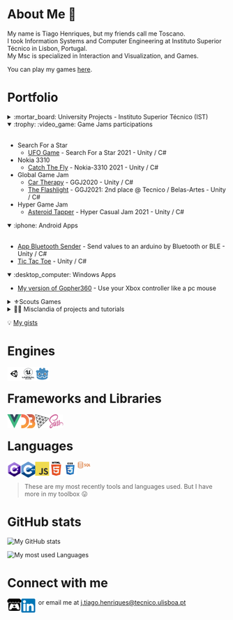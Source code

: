 # About Me :wave:

My name is Tiago Henriques, but my friends call me Toscano.\
I took Information Systems and Computer Engineering at Instituto Superior Técnico in Lisbon, Portugal.\
My Msc is specialized in Interaction and Visualization, and Games. 

You can play my games [here][itchio].

# Portfolio

<details>
 <summary> :mortar_board: University Projects - Instituto Superior Técnico (IST) </summary>
 <br>

 * Degree 
     * [Programming Fundamentals](https://github.com/Toscan0/IST-FP) - Python project 
     * [Operating Systems](https://github.com/Toscan0/IST-SO) - C project
     * [Software Engineering](https://github.com/Toscan0/IST-ES) - Java project
     * [Distributed Systems](https://github.com/Toscan0/IST-SD) - Java project
     * [Computer Graphics](https://github.com/Toscan0/IST-CG) - Space Invaders game in Three.js
     * [Artificial intelligence](https://github.com/Toscan0/IST-IA) - Lisp project
     * [Database](https://github.com/Toscan0/IST-BD) - SQL project
   * Master
     * :video_game: Games
       * [Master Thesis](https://github.com/Toscan0/IST-Thesis-FaradayMuseum) - Serious game for Android with augmented reality in the context of a museum - Unity / C# 
       * [Game Development Methodology](https://github.com/Toscan0/IST-MDJ) - 2D Platformer Game - Unity / C#
       * [Game Design](https://github.com/Toscan0/IST-DDJ) - 3D Horror/Escape Room/Puzzle Game - Unity / C#
       * [Computer Graphics for Games](https://github.com/Toscan0/IST-CGJ) - Simple Engine - C++ / OpenGL
     * :desktop_computer: Interaction and Visualization
        * [Interactive Visual Communication](https://github.com/Toscan0/IST-CVI) - MATLAB 
        * [Information Visualization](https://github.com/Toscan0/IST-VI) - Info Vis about Sociopolitical impact at the Oscars - HTML / JS / d3.js / CSS
        * [Virtual Reality](https://github.com/Toscan0/IST-RV) - Virtual reality art gallery  - Unity / C#
        * [User Centered Design](https://github.com/Toscan0/IST-CCU) - Proof of concept for Porto city metro in virtual reality - Unity / C#
</details>

<details open>
 <summary> :trophy: :video_game: Game Jams participations </summary>
 <br>
 
  * Search For a Star
    * [UFO Game](https://github.com/Toscan0/Search-For-A-Star-2021) - Search For a Star 2021 - Unity / C#
  * Nokia 3310 
    * [Catch The Fly](https://github.com/Toscan0/Nokia-3310-2021) - Nokia-3310 2021 - Unity / C#
  * Global Game Jam
    * [Car Therapy](https://github.com/Toscan0/GGJ2020) - GGJ2020 - Unity / C#
    * [The Flashlight](https://github.com/Toscan0/GGJ2021) - GGJ2021: 2nd place @ Tecnico / Belas-Artes  - Unity / C#
  * Hyper Game Jam
    * [Asteroid Tapper](https://github.com/Toscan0/Hyper-Game-Jam-2021) - Hyper Casual Jam 2021 - Unity / C#
 </details>

<details open>
   <summary> :iphone: Android Apps </summary>
   <br>
 
  * [App Bluetooth Sender](https://github.com/Toscan0/Car_leds) - Send values to an arduino by Bluetooth or BLE - Unity / C#
  * [Tic Tac Toe](https://github.com/Toscan0/Tic-Tac-Toe) - Unity / C#
</details>

<details open>
   <summary> :desktop_computer: Windows Apps </summary>
 
  * [My version of Gopher360](https://github.com/Toscan0/Gopher360) - Use your Xbox controller like a pc mouse
</details>

<details>
  <summary> ⚜️Scouts Games </summary>
  <br>
 
   * [Image Bingo](https://github.com/Toscan0/Image-Bingo) - Unity / C#
   * [Mafeking Siege](https://github.com/Toscan0/Siege-of-Mafeking) - Unity / C#
</details>

<details>
  <summary> 👨‍💻 Misclandia of projects and tutorials </summary>
  <br>
 
   <ul>
    <li>
      <a href="https://github.com/Toscan0/Dynamic-List-C" title="Dynamic List in C">Dynamic List in C</a>
    </li>
    <li>
      <a href="https://github.com/Toscan0/Dynamic-List-C" title="Dynamic List in C">Dynamic List in C</a>
    </li>
  </ul>
 
  * [Dynamic List in C](https://github.com/Toscan0/Dynamic-List-C)
  * [Mix of projects and tutorials in Unity](https://github.com/Toscan0/Unity-Misc)
  * [Mix of projects and tutorials in Unreal](https://github.com/Toscan0/Unreal-Engine-4-misc)
  * [Mix of projects and tutorials in Blender](https://github.com/Toscan0/Blender-Misc)
  * [Mix of projects and tutorials in Game Maker](https://github.com/Toscan0/GameMaker-Misc)
  * [My pixel art](https://github.com/Toscan0/Pixel-Art)
 </details> 

:bulb: [My gists](https://gist.github.com/Toscan0)

# Engines

<img align="left" alt="Unity" width="32px" height="32px" 
  src="./icons/Engines/Unity/unity-tab-square-white.png"  title="Unity" />
<img align="left" alt="Unreal" width="32px" height="32px" 
  src="./icons/Engines/UE/Unreal_Engine_Black.png"  title="Unreal" />
<img align="left" alt="Godot" width="32px" height="32px" 
  src="./icons/Engines/Godot/godot_color.png"  title="Godot" />
<br/>

# Frameworks and Libraries

<img align="left" alt="Vue" width="32px"  height="32px" 
  src="./icons/Frameworks/Vue_logo.png" title="Vue" />
<img align="left" alt="D3.js" width="32px"  height="32px" 
  src="./icons/Frameworks/D3JS.svg" title="D3.js"/>
<img align="left" alt="Three.js" width="32px"  height="32px" 
  src="./icons/Frameworks/ThreeJS.png" title="Three.js" />
<img align="left" alt="Sass" width="32px"  height="32px" 
  src="./icons/Frameworks/Sass_logo.png" title="Sass" />
  
<br/>

# Languages

<img align="left" alt="C#" width="32px" src="./icons/Languages/C_Sharp_logo.png" title="C#" />
<img align="left" alt="C++" width="32px" src="./icons/Languages/Cpp_logo.png" title="C++" />
<img align="left" alt="JavaScript" width="32px" src="./icons/Languages/JS_logo.png" title="JavaScript" />
<img align="left" alt="HTML5" width="32px" src="./icons/Languages/HTML5_logo.png" title="HTML5" />
<img align="left" alt="CSS3" width="32px" src="./icons/Languages/CSS_logo.png" title="CSS3" />
<img align="left" alt="SQL" width="32px" src="./icons/Languages/SQL_logo.png" title="SQL" />

<br/>
<br/>

> These are my most recently tools and languages used. But I have more in my toolbox :stuck_out_tongue:

# GitHub stats

![My GitHub stats](https://github-readme-stats.vercel.app/api?username=Toscan0&count_private=true&show_icons=true&theme=radical)

![My most used Languages](https://github-readme-stats.vercel.app/api/top-langs/?username=Toscan0&count_private=true&show_icons=true&theme=radical)

# Connect with me

[<img align="left" alt="Itchio" width="32px" src="./icons/Social/itchio-textless-black.svg"/>][itchio]
[<img align="left" alt="Linkedin" width="32px" src="./icons/Social/linkedin.png"/>][linkedin]
  
&ensp;or email me at j.tiago.henriques@tecnico.ulisboa.pt


[linkedin]: https://www.linkedin.com/in/tiago-henriques-638252132/
[itchio]: https://toscan0.itch.io/
